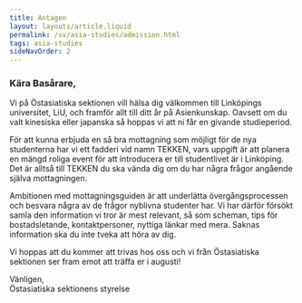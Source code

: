 ```yaml
---
title: Antagen
layout: layouts/article.liquid
permalink: /sv/asia-studies/admission.html
tags: asia-studies
sideNavOrder: 2
---
```


### Kära Basårare,

Vi på Östasiatiska sektionen vill hälsa dig välkommen till Linköpings universitet, LiU, och framför allt till ditt år på Asienkunskap. Oavsett om du valt kinesiska eller japanska så hoppas vi att ni får en givande studieperiod.

För att kunna erbjuda en så bra mottagning som möjligt för de nya studenterna har vi ett fadderi vid namn TEKKEN, vars uppgift är att planera en mängd roliga event för att introducera er till studentlivet är i Linköping. Det är alltså till TEKKEN du ska vända dig om du har några frågor angående själva mottagningen.

Ambitionen med mottagningsguiden är att underlätta övergångsprocessen och besvara några av de frågor nyblivna studenter har. Vi har därför försökt samla den information vi tror är mest relevant, så som scheman, tips för bostadsletande, kontaktpersoner, nyttiga länkar med mera. Saknas information ska du inte tveka att höra av dig.

Vi hoppas att du kommer att trivas hos oss och vi från Östasiatiska sektionen ser fram emot att träffa er i augusti!

Vänligen,  
Östasiatiska sektionens styrelse